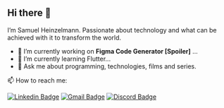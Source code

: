 ## Hi there 👋
I’m Samuel Heinzelmann. Passionate about technology and what can be achieved with it to transform the world.

- 🔭 I’m currently working on **Figma Code Generator [Spoiler]** ...
- 🌱 I’m currently learning Flutter...
- 💬 Ask me about programming, technologies, films and series.

📫 How to reach me:

[![Linkedin Badge](https://img.shields.io/badge/-SamuelHeinzelmann-blue?style=flat-square&logo=Linkedin&logoColor=white&link=https://www.linkedin.com/in/samuel-heinzelmann-1b028b31/)](https://www.linkedin.com/in/samuel-heinzelmann-1b028b31/)
[![Gmail Badge](https://img.shields.io/badge/-samukahweb@gmail.com-c14438?style=flat-square&logo=Gmail&logoColor=white&link=mailto:samukahweb@gmail.com)](mailto:samukahweb@gmail.com)
[![Discord Badge](https://img.shields.io/badge/-Samukah-purple?style=flat-square&logo=Discord&logoColor=white&link=https://discordapp.com/users/613190538287513620/)](https://discordapp.com/users/613190538287513620/)
